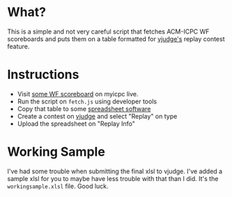 # What?
This is a simple and not very careful script that fetches ACM-ICPC WF scoreboards and puts them on a table formatted for [vjudge's](https://vjudge.net/) replay contest feature. 

# Instructions
- Visit [some WF scoreboard](http://myicpc.icpcnews.com/World-Finals-2016/scoreboard) on myicpc live.
- Run the script on `fetch.js` using developer tools
- Copy that table to some [spreadsheet software](docs.google.com/spreadsheets)
- Create a contest on [vjudge](https://vjudge.net) and select "Replay" on type
- Upload the spreadsheet on "Replay Info"

# Working Sample
I've had some trouble when submitting the final xlsl to vjudge. I've added a sample xlsl for you to maybe have less trouble with that than I did. It's the `workingsample.xlsl` file. Good luck.
